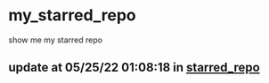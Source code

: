 # my_starred_repo
show me my starred repo

update at 05/25/22 01:08:18 in [starred_repo](./index.html)
---

